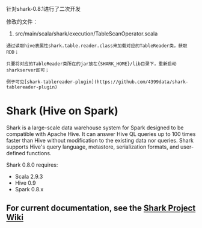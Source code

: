针对shark-0.8.1进行了二次开发

修改的文件：

  1. src/main/scala/shark/execution/TableScanOperator.scala
  
    通过读取hive表属性shark.table.reader.class来加载对应的TableReader类，获取RDD；
    
    只要将对应的TableReader类所在的jar放在{SHARK_HOME}/lib目录下，重新启动sharkserver即可；
    
    例子可见[shark-tablereader-plugin](https://github.com/4399data/shark-tablereader-plugin)
    

# Shark (Hive on Spark)

Shark is a large-scale data warehouse system for Spark designed to be compatible with
Apache Hive. It can answer Hive QL queries up to 100 times faster than Hive without
modification to the existing data nor queries. Shark supports Hive's query language,
metastore, serialization formats, and user-defined functions.

Shark 0.8.0 requires:
* Scala 2.9.3
* Hive 0.9
* Spark 0.8.x

## For current documentation, see the [Shark Project Wiki](https://github.com/amplab/shark/wiki)
